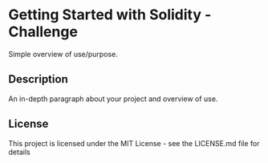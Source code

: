# Getting Started with Solidity - Challenge

Simple overview of use/purpose.

## Description

An in-depth paragraph about your project and overview of use.




## License

This project is licensed under the MIT License - see the LICENSE.md file for details
